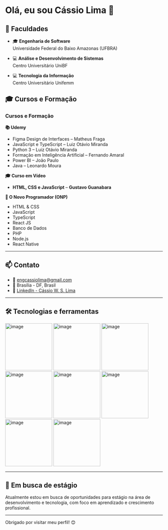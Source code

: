 # Olá, eu sou Cássio Lima 👋

## 🏫 Faculdades

- 🎓 **Engenharia de Software**  
  Universidade Federal do Baixo Amazonas (UFBRA)

- 💻 **Análise e Desenvolvimento de Sistemas**  
  Centro Universitário UniBF

- 💻 **Tecnologia da Informação**  
  Centro Universitário Unifemm


## 🎓 Cursos e Formação
### Cursos e Formação

**📚 Udemy**  
- Figma Design de Interfaces – Matheus Fraga  
- JavaScript e TypeScript – Luiz Otávio Miranda  
- Python 3 – Luiz Otávio Miranda  
- Formação em Inteligência Artificial – Fernando Amaral  
- Power BI – João Paulo  
- Java – Leonardo Moura  

**🎓 Curso em Vídeo**  
- **HTML, CSS e JavaScript** – **Gustavo Guanabara**

**🚀 O Novo Programador (ONP)**  
- HTML & CSS  
- JavaScript  
- TypeScript  
- React JS  
- Banco de Dados  
- PHP  
- Node.js  
- React Native  


---

## 📫 Contato

- 📧 engcassiolima@gmail.com  
- 📍 Brasília - DF, Brasil
- 🔭 [LinkedIn - Cássio W. S. Lima](https://www.linkedin.com/in/c%C3%A1ssio-w-s-lima-27390b158/)


---

## 🛠️ Tecnologias e ferramentas



<img width="150" height="150" alt="image" src="https://github.com/user-attachments/assets/d8e14484-f919-49fa-b05a-0ac9c860c762" />
<img width="150" height="150" alt="image" src="https://github.com/user-attachments/assets/9399cd6d-2069-42b3-a975-7265fb44bbd7" />
<img width="150" height="150" alt="image" src="https://github.com/user-attachments/assets/935d3ff8-3c29-4b9b-94d3-8cb1a1e81a65" /> <br>

<img width="150" height="150" alt="image" src="https://github.com/user-attachments/assets/8fc20356-08b9-4947-80d9-b3770d2885e5" />
<img width="150" height="150" alt="image" src="https://github.com/user-attachments/assets/eff9f020-b4e3-4601-a5fc-a21e2353036f" />
<img width="150" height="150" alt="image" src="https://github.com/user-attachments/assets/66c9a3b2-706e-477c-9dc0-3c2228ba8926" /> <br>

<img width="150" height="150" alt="image" src="https://github.com/user-attachments/assets/e6840f75-f127-494a-9aad-ce0c968a368e" />
<img width="150" height="150" alt="image" src="https://github.com/user-attachments/assets/bdeaa990-57d9-49ef-a771-6adb508f97d0" />


---

## 🚀 Em busca de estágio

Atualmente estou em busca de oportunidades para estágio na área de desenvolvimento e tecnologia, com foco em aprendizado e crescimento profissional.

---

Obrigado por visitar meu perfil! 😊


<!--
**Cassiowelison/Cassiowelison** is a ✨ _special_ ✨ repository because its `README.md` (this file) appears on your GitHub profile.

Here are some ideas to get you started:

- 🔭 I’m currently working on ...
- 🌱 I’m currently learning ...
- 👯 I’m looking to collaborate on ...
- 🤔 I’m looking for help with ...
- 💬 Ask me about ...
- 📫 How to reach me: ...
- 😄 Pronouns: ...
- ⚡ Fun fact: ...
-->
